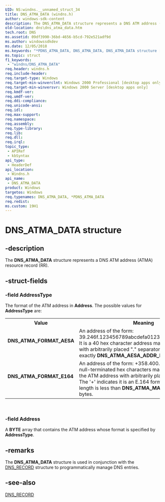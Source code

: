 ```yaml
---
UID: NS:windns.__unnamed_struct_34
title: DNS_ATMA_DATA (windns.h)
author: windows-sdk-content
description: The DNS_ATMA_DATA structure represents a DNS ATM address (ATMA) resource record (RR).
old-location: dns\dns_atma_data.htm
tech.root: DNS
ms.assetid: 09df3990-36bd-4656-b5cd-792e521adf9d
ms.author: windowssdkdev
ms.date: 12/05/2018
ms.keywords: "*PDNS_ATMA_DATA, DNS_ATMA_DATA, DNS_ATMA_DATA structure [DNS], DNS_ATMA_FORMAT_AESA, DNS_ATMA_FORMAT_E164, PDNS_ATMA_DATA, PDNS_ATMA_DATA structure pointer [DNS], _dns_dns_atma_data, dns.dns_atma_data, windns/DNS_ATMA_DATA, windns/PDNS_ATMA_DATA"
ms.topic: struct
f1_keywords: 
 - "windns/DNS_ATMA_DATA"
req.header: windns.h
req.include-header: 
req.target-type: Windows
req.target-min-winverclnt: Windows 2000 Professional [desktop apps only]
req.target-min-winversvr: Windows 2000 Server [desktop apps only]
req.kmdf-ver: 
req.umdf-ver: 
req.ddi-compliance: 
req.unicode-ansi: 
req.idl: 
req.max-support: 
req.namespace: 
req.assembly: 
req.type-library: 
req.lib: 
req.dll: 
req.irql: 
topic_type:
 - APIRef
 - kbSyntax
api_type:
 - HeaderDef
api_location:
 - Windns.h
api_name:
 - DNS_ATMA_DATA
product: Windows
targetos: Windows
req.typenames: DNS_ATMA_DATA, *PDNS_ATMA_DATA
req.redist: 
ms.custom: 19H1
---
```


# DNS_ATMA_DATA structure


## -description


The 
<b>DNS_ATMA_DATA</b> structure represents a DNS ATM address (ATMA) resource record (RR).


## -struct-fields




### -field AddressType

The format of the ATM address in <b>Address</b>. The possible values for <b>AddressType</b> are: 

<table>
<tr>
<th>Value</th>
<th>Meaning</th>
</tr>
<tr>
<td width="40%"><a id="DNS_ATMA_FORMAT_AESA"></a><a id="dns_atma_format_aesa"></a><dl>
<dt><b>DNS_ATMA_FORMAT_AESA</b></dt>
</dl>
</td>
<td width="60%">
An address of the form: 39.246f.123456789abcdefa0123.00123456789a.00. It is a 40 hex character address mapped to 20 octets with arbitrarily placed "." separators. Its length is exactly <b>DNS_ATMA_AESA_ADDR_LENGTH</b> bytes. 

</td>
</tr>
<tr>
<td width="40%"><a id="DNS_ATMA_FORMAT_E164"></a><a id="dns_atma_format_e164"></a><dl>
<dt><b>DNS_ATMA_FORMAT_E164</b></dt>
</dl>
</td>
<td width="60%">
An address of the form: +358.400.1234567\0.  The null-terminated hex characters map one-to-one into the ATM address
    with arbitrarily placed "." separators. The '+' indicates it is an E.164 format address. Its length is less than <b>DNS_ATMA_MAX_ADDR_LENGTH</b> bytes.

</td>
</tr>
</table>
 


### -field Address

A <b>BYTE</b> array that contains the ATM address whose format is specified by <b>AddressType</b>.


## -remarks



The 
<b>DNS_ATMA_DATA</b> structure is used in conjunction with the 
<a href="https://docs.microsoft.com/windows/desktop/api/windns/ns-windns-_dnsrecorda">DNS_RECORD</a> structure to programmatically manage DNS entries.




## -see-also




<a href="https://docs.microsoft.com/windows/desktop/api/windns/ns-windns-_dnsrecorda">DNS_RECORD</a>
 

 

